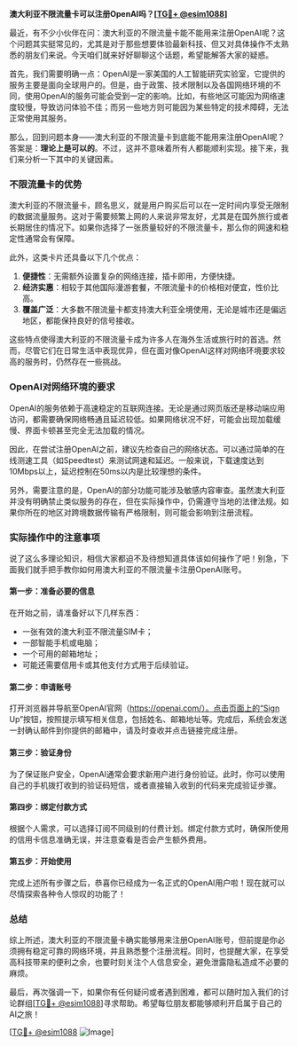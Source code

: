 **澳大利亚不限流量卡可以注册OpenAI吗？[[TG💪+ @esim1088](https://t.me/s/esim1088)]**

最近，有不少小伙伴在问：澳大利亚的不限流量卡能不能用来注册OpenAI呢？这个问题其实挺常见的，尤其是对于那些想要体验最新科技、但又对具体操作不太熟悉的朋友们来说。今天咱们就来好好聊聊这个话题，希望能解答大家的疑惑。

首先，我们需要明确一点：OpenAI是一家美国的人工智能研究实验室，它提供的服务主要是面向全球用户的。但是，由于政策、技术限制以及各国网络环境的不同，使用OpenAI的服务可能会受到一定的影响。比如，有些地区可能因为网络速度较慢，导致访问体验不佳；而另一些地方则可能因为某些特定的技术障碍，无法正常使用其服务。

那么，回到问题本身——澳大利亚的不限流量卡到底能不能用来注册OpenAI呢？答案是：**理论上是可以的**。不过，这并不意味着所有人都能顺利实现。接下来，我们来分析一下其中的关键因素。

### 不限流量卡的优势

澳大利亚的不限流量卡，顾名思义，就是用户购买后可以在一定时间内享受无限制的数据流量服务。这对于需要频繁上网的人来说非常友好，尤其是在国外旅行或者长期居住的情况下。如果你选择了一张质量较好的不限流量卡，那么你的网速和稳定性通常会有保障。

此外，这类卡片还具备以下几个优点：

1. **便捷性**：无需额外设置复杂的网络连接，插卡即用，方便快捷。
2. **经济实惠**：相较于其他国际漫游套餐，不限流量卡的价格相对便宜，性价比高。
3. **覆盖广泛**：大多数不限流量卡都支持澳大利亚全境使用，无论是城市还是偏远地区，都能保持良好的信号接收。

这些特点使得澳大利亚的不限流量卡成为许多人在海外生活或旅行时的首选。然而，尽管它们在日常生活中表现优异，但在面对像OpenAI这样对网络环境要求较高的服务时，仍然存在一些挑战。

### OpenAI对网络环境的要求

OpenAI的服务依赖于高速稳定的互联网连接。无论是通过网页版还是移动端应用访问，都需要确保网络畅通且延迟较低。如果网络状况不好，可能会出现加载缓慢、界面卡顿甚至完全无法加载的情况。

因此，在尝试注册OpenAI之前，建议先检查自己的网络状态。可以通过简单的在线测速工具（如Speedtest）来测试网速和延迟。一般来说，下载速度达到10Mbps以上，延迟控制在50ms以内是比较理想的条件。

另外，需要注意的是，OpenAI的部分功能可能涉及敏感内容审查。虽然澳大利亚并没有明确禁止类似服务的存在，但在实际操作中，仍需遵守当地的法律法规。如果你所在的地区对跨境数据传输有严格限制，则可能会影响到注册流程。

### 实际操作中的注意事项

说了这么多理论知识，相信大家都迫不及待想知道具体该如何操作了吧！别急，下面我们就手把手教你如何用澳大利亚的不限流量卡注册OpenAI账号。

#### 第一步：准备必要的信息
在开始之前，请准备好以下几样东西：
- 一张有效的澳大利亚不限流量SIM卡；
- 一部智能手机或电脑；
- 一个可用的邮箱地址；
- 可能还需要信用卡或其他支付方式用于后续验证。

#### 第二步：申请账号
打开浏览器并导航至OpenAI官网（https://openai.com/）。点击页面上的“Sign Up”按钮，按照提示填写相关信息，包括姓名、邮箱地址等。完成后，系统会发送一封确认邮件到你提供的邮箱中，请及时查收并点击链接完成注册。

#### 第三步：验证身份
为了保证账户安全，OpenAI通常会要求新用户进行身份验证。此时，你可以使用自己的手机拨打收到的验证码短信，或者直接输入收到的代码来完成验证步骤。

#### 第四步：绑定付款方式
根据个人需求，可以选择订阅不同级别的付费计划。绑定付款方式时，确保所使用的信用卡信息准确无误，并注意查看是否会产生额外费用。

#### 第五步：开始使用
完成上述所有步骤之后，恭喜你已经成为一名正式的OpenAI用户啦！现在就可以尽情探索各种令人惊叹的功能了！

### 总结

综上所述，澳大利亚的不限流量卡确实能够用来注册OpenAI账号，但前提是你必须拥有稳定可靠的网络环境，并且熟悉整个注册流程。同时，也提醒大家，在享受高科技带来的便利之余，也要时刻关注个人信息安全，避免泄露隐私造成不必要的麻烦。

最后，再次强调一下，如果你有任何疑问或者遇到困难，都可以随时加入我们的讨论群组[[TG💪+ @esim1088](https://t.me/s/esim1088)]寻求帮助。希望每位朋友都能够顺利开启属于自己的AI之旅！

[[TG💪+ @esim1088](https://t.me/s/esim1088) ![Image](https://i.postimg.cc/4NQfJmqS/Snipaste-2025-05-13-00-14-12.png)]